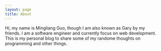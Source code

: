 ```yaml
---
layout: page
title: About
---
```


Hi, my name is Mingliang Guo, though I am also known as Gary by my friends. I am a software engineer and currently focus on web development. This is my personal blog to share some of my randome thoughts on programming and other things.
